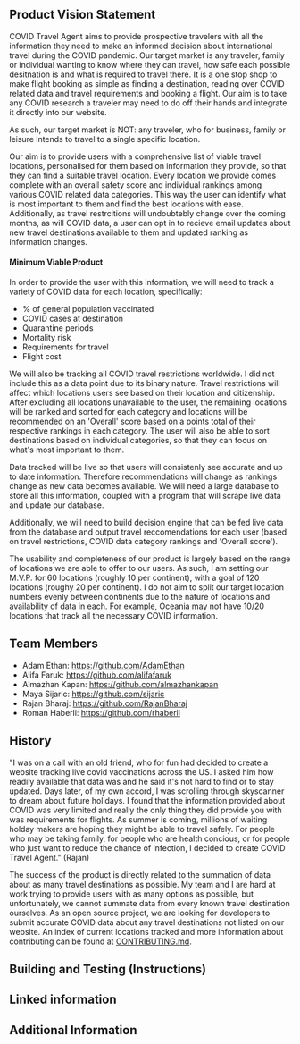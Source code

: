 ## Product Vision Statement

COVID Travel Agent aims to provide prospective travelers with all the information they need to make an informed decision about international travel during the COVID pandemic. Our target market is any traveler, family or individual wanting to know where they can travel, how safe each possible desitnation is and what is required to travel there. It is a one stop shop to make flight booking as simple as finding a destination, reading over COVID related data and travel requirements and booking a flight. Our aim is to take any COVID research a traveler may need to do off their hands and integrate it directly into our website. 

As such, our target market is NOT: any traveler, who for business, family or leisure intends to travel to a single specific location. 

Our aim is to provide users with a comprehensive list of viable travel locations, personalised for them based on information they provide, so that they can find a suitable travel location. Every location we provide comes complete with an overall safety score and individual rankings among various COVID related data categories. This way the user can identify what is most important to them and find the best locations with ease. Additionally, as travel restrcitions will undoubtebly change over the coming months, as will COVID data, a user can opt in to recieve email updates about new travel destinations available to them and updated ranking as information changes.

#### Minimum Viable Product

In order to provide the user with this information, we will need to track a variety of COVID data for each location, specifically: 

- % of general population vaccinated
- COVID cases at destination
- Quarantine periods 
- Mortality risk
- Requirements for travel
- Flight cost

We will also be tracking all COVID travel restrictions worldwide. I did not include this as a data point due to its binary nature. Travel restrictions will affect which locations users see based on their location and citizenship. After excluding all locations unavailable to the user, the remaining locations will be ranked and sorted for each category and locations will be recommended on an 'Overall' score based on a points total of their respective rankings in each category. The user will also be able to sort destinations based on individual categories, so that they can focus on what's most important to them. 

Data tracked will be live so that users will consistenly see accurate and up to date information. Therefore recommendations will change as rankings change as new data becomes available. We will need a large database to store all this information, coupled with a program that will scrape live data and update our database.

Additionally, we will need to build decision engine that can be fed live data from the database and output travel reccomendations for each user (based on travel restrictions, COVID data category rankings and 'Overall score').

The usability and completeness of our product is largely based on the range of locations we are able to offer to our users. As such, I am setting our M.V.P. for 60 locations (roughly 10 per continent), with a goal of 120 locations (roughy 20 per continent). I do not aim to split our target location numbers evenly between continents due to the nature of locations and availability of data in each. For example, Oceania may not have 10/20 locations that track all the necessary COVID information. 

## Team Members

- Adam Ethan: https://github.com/AdamEthan
- Alifa Faruk: https://github.com/alifafaruk
- Almazhan Kapan: https://github.com/almazhankapan
- Maya Sijaric: https://github.com/sijaric
- Rajan Bharaj: https://github.com/RajanBharaj
- Roman Haberli: https://github.com/rhaberli

## History

"I was on a call with an old friend, who for fun had decided to create a website tracking live covid vaccinations across the US. I asked him how readily available that data was and he said it's not hard to find or to stay updated. Days later, of my own accord, I was scrolling through skyscanner to dream about future holidays. I found that the information provided about COVID was very limited and really the only thing they did provide you with was requirements for flights. As summer is coming, millions of waiting holday makers are hoping they might be able to travel safely. For people who may be taking family, for people who are health concious, or for people who just want to reduce the chance of infection, I decided to create COVID Travel Agent." (Rajan)

The success of the product is directly related to the summation of data about as many travel destinations as possible. My team and I are hard at work trying to provide users with as many options as possible, but unfortunately, we cannot summate data from every known travel destination ourselves. As an open source project, we are looking for developers to submit accurate COVID data about any travel destinations not listed on our website. An index of current locations tracked and more information about contributing can be found at [CONTRIBUTING.md](./CONTRIBUTING.md).

## Building and Testing (Instructions)

## Linked information

## Additional Information
